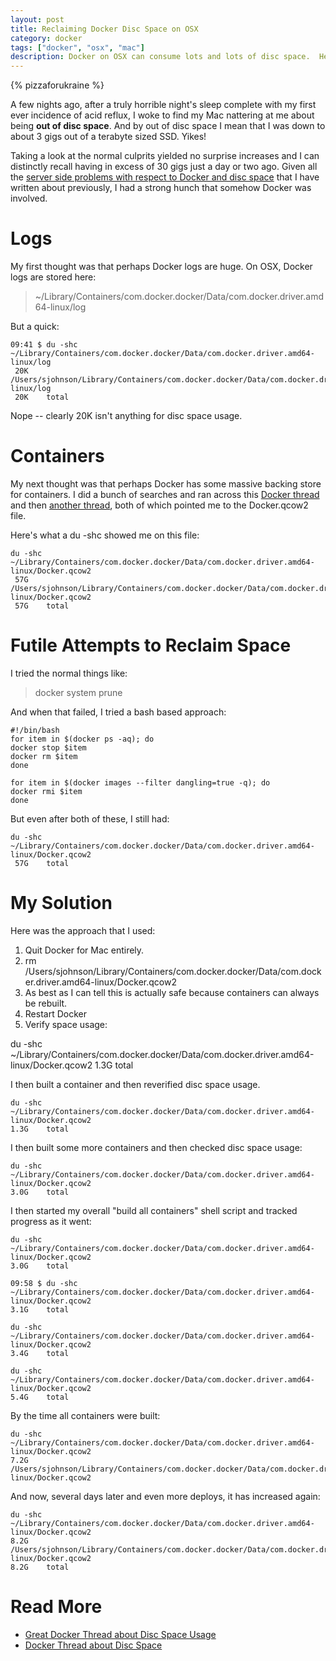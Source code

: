 ```yaml
---
layout: post
title: Reclaiming Docker Disc Space on OSX
category: docker
tags: ["docker", "osx", "mac"]
description: Docker on OSX can consume lots and lots of disc space.  Here's how to identify it and reclaim it safely.
---
```

{% pizzaforukraine  %}

A few nights ago, after a truly horrible night's sleep complete with my first ever incidence of acid reflux, I woke to find my Mac nattering at me about being **out of disc space**.  And by out of disc space I mean that I was down to about 3 gigs out of a terabyte sized SSD.  Yikes!

Taking a look at the normal culprits yielded no surprise increases and I can distinctly recall having in excess of 30 gigs just a day or two ago.  Given all the [server side problems with respect to Docker and disc space](http://fuzzyblog.io/blog/docker/2017/08/30/running-out-of-disc-space-with-docker.html) that I have written about previously, I had a strong hunch that somehow Docker was involved.

# Logs

My first thought was that perhaps Docker logs are huge.  On OSX, Docker logs are stored here:

> ~/Library/Containers/com.docker.docker/Data/com.docker.driver.amd64-linux/log

But a quick:

    09:41 $ du -shc ~/Library/Containers/com.docker.docker/Data/com.docker.driver.amd64-linux/log
     20K	/Users/sjohnson/Library/Containers/com.docker.docker/Data/com.docker.driver.amd64-linux/log
     20K	total
     
Nope -- clearly 20K isn't anything for disc space usage.

# Containers

My next thought was that perhaps Docker has some massive backing store for containers.  I did a bunch of searches and ran across this [Docker thread](https://forums.docker.com/t/consistently-out-of-disk-space-in-docker-beta/9438/67
) and then [another thread](https://forums.docker.com/t/consistently-out-of-disk-space-in-docker-beta/9438/36), both of which pointed me to the Docker.qcow2 file.  

Here's what a du -shc showed me on this file:

    du -shc     ~/Library/Containers/com.docker.docker/Data/com.docker.driver.amd64-linux/Docker.qcow2
     57G	/Users/sjohnson/Library/Containers/com.docker.docker/Data/com.docker.driver.amd64-linux/Docker.qcow2
     57G	total

# Futile Attempts to Reclaim Space

I tried the normal things like:

> docker system prune
 
And when that failed, I tried a bash based approach: 

    #!/bin/bash
    for item in $(docker ps -aq); do
    docker stop $item
    docker rm $item
    done

    for item in $(docker images --filter dangling=true -q); do
    docker rmi $item
    done

But even after both of these, I still had:
    
    du -shc     ~/Library/Containers/com.docker.docker/Data/com.docker.driver.amd64-linux/Docker.qcow2
     57G	total
    
# My Solution

Here was the approach that I used:

1. Quit Docker for Mac entirely.
2. rm /Users/sjohnson/Library/Containers/com.docker.docker/Data/com.docker.driver.amd64-linux/Docker.qcow2  
3. As best as I can tell this is actually safe because containers can always be rebuilt.
4. Restart Docker
5. Verify space usage:   

  du -shc     ~/Library/Containers/com.docker.docker/Data/com.docker.driver.amd64-linux/Docker.qcow2
  1.3G total

I then built a container and then reverified disc space usage.

    du -shc     ~/Library/Containers/com.docker.docker/Data/com.docker.driver.amd64-linux/Docker.qcow2
    1.3G	total

I then built some more containers and then checked disc space usage:

    du -shc     ~/Library/Containers/com.docker.docker/Data/com.docker.driver.amd64-linux/Docker.qcow2
    3.0G	total

I then started my overall "build all containers" shell script and tracked progress as it went:

    du -shc     ~/Library/Containers/com.docker.docker/Data/com.docker.driver.amd64-linux/Docker.qcow2
    3.0G	total

    09:58 $ du -shc     ~/Library/Containers/com.docker.docker/Data/com.docker.driver.amd64-linux/Docker.qcow2
    3.1G	total

    du -shc     ~/Library/Containers/com.docker.docker/Data/com.docker.driver.amd64-linux/Docker.qcow2
    3.4G    total

    du -shc     ~/Library/Containers/com.docker.docker/Data/com.docker.driver.amd64-linux/Docker.qcow2
    5.4G    total

By the time all containers were built:
 
    du -shc     ~/Library/Containers/com.docker.docker/Data/com.docker.driver.amd64-linux/Docker.qcow2
    7.2G    /Users/sjohnson/Library/Containers/com.docker.docker/Data/com.docker.driver.amd64-linux/Docker.qcow2

And now, several days later and even more deploys, it has increased again:

    du -shc     ~/Library/Containers/com.docker.docker/Data/com.docker.driver.amd64-linux/Docker.qcow2
    8.2G	/Users/sjohnson/Library/Containers/com.docker.docker/Data/com.docker.driver.amd64-linux/Docker.qcow2
    8.2G	total

# Read More
* [Great Docker Thread about Disc Space Usage](https://forums.docker.com/t/consistently-out-of-disk-space-in-docker-beta/9438/67)
* [Docker Thread about Disc Space](https://forums.docker.com/t/where-does-docker-keep-images-containers-so-i-can-better-track-my-disk-usage/8370)

